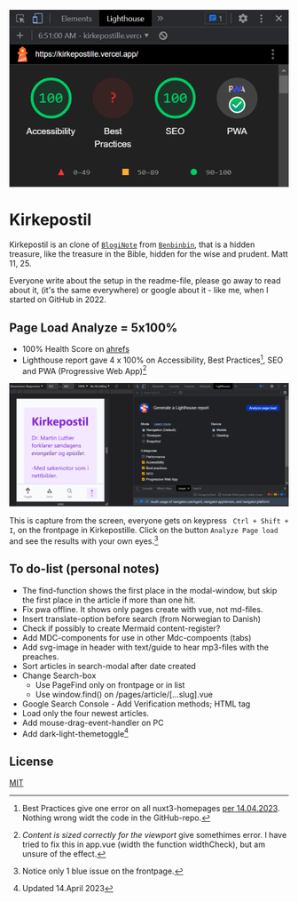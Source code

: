 ![Kirkepostil](https://raw.githubusercontent.com/lovkyndig/kirkepostille/main/public/images/100lighthouse.PNG)

# Kirkepostil
Kirkepostil is an clone of [`BlogiNote`](https://github.com/Benbinbin/BlogiNote) from [`Benbinbin`](https://github.com/Benbinbin), that is a hidden treasure, like the treasure in the Bible, hidden for the wise and prudent. Matt 11, 25.

Everyone write about the setup in the readme-file, please go away to read about it, (it's the same everywhere) or google about it - like me, when I started on GitHub in 2022.

## Page Load Analyze = 5x100%
- 100% Health Score on [ahrefs](https://app.ahrefs.com/)
- Lighthouse report gave 4 x 100% on Accessibility, Best Practices[^1], SEO and PWA (Progressive Web App)[^2]

![Lighthouse-Metrics](https://raw.githubusercontent.com/lovkyndig/kirkepostille/main/public/images/lighthouse.PNG)

This is  capture from the screen, everyone gets on keypress ` Ctrl + Shift + I`, on the frontpage in Kirkepostille. Click on the button `Analyze Page load` and see the results with your own eyes.[^3]

## To do-list (personal notes)
- The find-function shows the first place in the modal-window, but skip the first place in the article if more than one hit.
- Fix pwa offline. It shows only pages create with vue, not md-files.
- Insert translate-option before search (from Norwegian to Danish)
- Check if possibly to create Mermaid content-register?
- Add MDC-components for use in other Mdc-compoents (tabs)
- Add svg-image in header with text/guide to hear mp3-files with the preaches.
- Sort articles in search-modal after date created
- Change Search-box
  - Use PageFind only on frontpage or in list
  - Use window.find() on /pages/article/[...slug].vue
- Google Search Console - Add Verification methods; HTML tag
- Load only the four newest articles.
- Add mouse-drag-event-handler on PC
- Add dark-light-themetoggle[^4]

## License
[MIT](./LICENSE)

[^1]: Best Practices give one error on all nuxt3-homepages [per 14.04.2023](https://github.com/nuxt/nuxt/discussions/20262). Nothing wrong widt the code in the GitHub-repo.
[^2]: _Content is sized correctly for the viewport_ give somethimes error. I have tried to fix this in app.vue (width the function widthCheck), but am unsure of the effect.
[^3]: Notice only 1 blue issue on the frontpage.
[^4]: Updated 14.April 2023